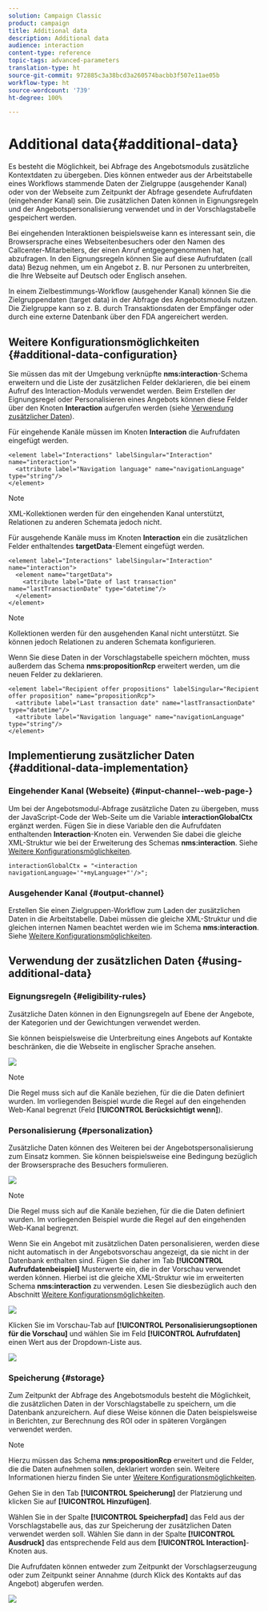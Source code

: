 ```yaml
---
solution: Campaign Classic
product: campaign
title: Additional data
description: Additional data
audience: interaction
content-type: reference
topic-tags: advanced-parameters
translation-type: ht
source-git-commit: 972885c3a38bcd3a260574bacbb3f507e11ae05b
workflow-type: ht
source-wordcount: '739'
ht-degree: 100%

---
```



# Additional data{#additional-data}

Es besteht die Möglichkeit, bei Abfrage des Angebotsmoduls zusätzliche Kontextdaten zu übergeben. Dies können entweder aus der Arbeitstabelle eines Workflows stammende Daten der Zielgruppe (ausgehender Kanal) oder von der Webseite zum Zeitpunkt der Abfrage gesendete Aufrufdaten (eingehender Kanal) sein. Die zusätzlichen Daten können in Eignungsregeln und der Angebotspersonalisierung verwendet und in der Vorschlagstabelle gespeichert werden.

Bei eingehenden Interaktionen beispielsweise kann es interessant sein, die Browsersprache eines Webseitenbesuchers oder den Namen des Callcenter-Mitarbeiters, der einen Anruf entgegengenommen hat, abzufragen. In den Eignungsregeln können Sie auf diese Aufrufdaten (call data) Bezug nehmen, um ein Angebot z. B. nur Personen zu unterbreiten, die Ihre Webseite auf Deutsch oder Englisch ansehen.

In einem Zielbestimmungs-Workflow (ausgehender Kanal) können Sie die Zielgruppendaten (target data) in der Abfrage des Angebotsmoduls nutzen. Die Zielgruppe kann so z. B. durch Transaktionsdaten der Empfänger oder durch eine externe Datenbank über den FDA angereichert werden.

## Weitere Konfigurationsmöglichkeiten {#additional-data-configuration}

Sie müssen das mit der Umgebung verknüpfte **nms:interaction**-Schema erweitern und die Liste der zusätzlichen Felder deklarieren, die bei einem Aufruf des Interaction-Moduls verwendet werden. Beim Erstellen der Eignungsregel oder Personalisieren eines Angebots können diese Felder über den Knoten **Interaction** aufgerufen werden (siehe [Verwendung zusätzlicher Daten](#using-additional-data)).

Für eingehende Kanäle müssen im Knoten **Interaction** die Aufrufdaten eingefügt werden.

```
<element label="Interactions" labelSingular="Interaction" name="interaction">
  <attribute label="Navigation language" name="navigationLanguage" type="string"/>
</element>
```

>[!NOTE]
>
>XML-Kollektionen werden für den eingehenden Kanal unterstützt, Relationen zu anderen Schemata jedoch nicht.

Für ausgehende Kanäle muss im Knoten **Interaction** ein die zusätzlichen Felder enthaltendes **targetData**-Element eingefügt werden.

```
<element label="Interactions" labelSingular="Interaction" name="interaction">
  <element name="targetData">
    <attribute label="Date of last transaction" name="lastTransactionDate" type="datetime"/>
  </element>
</element>
```

>[!NOTE]
>
>Kollektionen werden für den ausgehenden Kanal nicht unterstützt. Sie können jedoch Relationen zu anderen Schemata konfigurieren.

Wenn Sie diese Daten in der Vorschlagstabelle speichern möchten, muss außerdem das Schema **nms:propositionRcp** erweitert werden, um die neuen Felder zu deklarieren.

```
<element label="Recipient offer propositions" labelSingular="Recipient offer proposition" name="propositionRcp">
  <attribute label="Last transaction date" name="lastTransactionDate" type="datetime"/>
  <attribute label="Navigation language" name="navigationLanguage" type="string"/>
</element>
```

## Implementierung zusätzlicher Daten {#additional-data-implementation}

### Eingehender Kanal (Webseite) {#input-channel--web-page-}

Um bei der Angebotsmodul-Abfrage zusätzliche Daten zu übergeben, muss der JavaScript-Code der Web-Seite um die Variable **interactionGlobalCtx** ergänzt werden. Fügen Sie in diese Variable den die Aufrufdaten enthaltenden **Interaction**-Knoten ein. Verwenden Sie dabei die gleiche XML-Struktur wie bei der Erweiterung des Schemas **nms:interaction**. Siehe [Weitere Konfigurationsmöglichkeiten](#additional-data-configuration).

```
interactionGlobalCtx = "<interaction navigationLanguage='"+myLanguage+"'/>";
```

### Ausgehender Kanal {#output-channel}

Erstellen Sie einen Zielgruppen-Workflow zum Laden der zusätzlichen Daten in die Arbeitstabelle. Dabei müssen die gleiche XML-Struktur und die gleichen internen Namen beachtet werden wie im Schema **nms:interaction**. Siehe [Weitere Konfigurationsmöglichkeiten](#additional-data-configuration).

## Verwendung der zusätzlichen Daten {#using-additional-data}

### Eignungsregeln {#eligibility-rules}

Zusätzliche Daten können in den Eignungsregeln auf Ebene der Angebote, der Kategorien und der Gewichtungen verwendet werden.

Sie können beispielsweise die Unterbreitung eines Angebots auf Kontakte beschränken, die die Webseite in englischer Sprache ansehen.

![](assets/ita_calldata_query.png)

>[!NOTE]
>
>Die Regel muss sich auf die Kanäle beziehen, für die die Daten definiert wurden. Im vorliegenden Beispiel wurde die Regel auf den eingehenden Web-Kanal begrenzt (Feld **[!UICONTROL Berücksichtigt wenn]**).

### Personalisierung     {#personalization}

Zusätzliche Daten können des Weiteren bei der Angebotspersonalisierung zum Einsatz kommen. Sie können beispielsweise eine Bedingung bezüglich der Browsersprache des Besuchers formulieren.

![](assets/ita_calldata_perso.png)

>[!NOTE]
>
>Die Regel muss sich auf die Kanäle beziehen, für die die Daten definiert wurden. Im vorliegenden Beispiel wurde die Regel auf den eingehenden Web-Kanal begrenzt.

Wenn Sie ein Angebot mit zusätzlichen Daten personalisieren, werden diese nicht automatisch in der Angebotsvorschau angezeigt, da sie nicht in der Datenbank enthalten sind. Fügen Sie daher im Tab **[!UICONTROL Aufrufdatenbeispiel]** Musterwerte ein, die in der Vorschau verwendet werden können. Hierbei ist die gleiche XML-Struktur wie im erweiterten Schema **nms:interaction** zu verwenden. Lesen Sie diesbezüglich auch den Abschnitt [Weitere Konfigurationsmöglichkeiten](#additional-data-configuration).

![](assets/ita_calldata_preview.png)

Klicken Sie im Vorschau-Tab auf **[!UICONTROL Personalisierungsoptionen für die Vorschau]** und wählen Sie im Feld **[!UICONTROL Aufrufdaten]** einen Wert aus der Dropdown-Liste aus.

![](assets/ita_calldata_preview2.png)

### Speicherung {#storage}

Zum Zeitpunkt der Abfrage des Angebotsmoduls besteht die Möglichkeit, die zusätzlichen Daten in der Vorschlagstabelle zu speichern, um die Datenbank anzureichern. Auf diese Weise können die Daten beispielsweise in Berichten, zur Berechnung des ROI oder in späteren Vorgängen verwendet werden.

>[!NOTE]
>
>Hierzu müssen das Schema **nms:propositionRcp** erweitert und die Felder, die die Daten aufnehmen sollen, deklariert worden sein. Weitere Informationen hierzu finden Sie unter [Weitere Konfigurationsmöglichkeiten](#additional-data-configuration).

Gehen Sie in den Tab **[!UICONTROL Speicherung]** der Platzierung und klicken Sie auf **[!UICONTROL Hinzufügen]**.

Wählen Sie in der Spalte **[!UICONTROL Speicherpfad]** das Feld aus der Vorschlagstabelle aus, das zur Speicherung der zusätzlichen Daten verwendet werden soll. Wählen Sie dann in der Spalte **[!UICONTROL Ausdruck]** das entsprechende Feld aus dem **[!UICONTROL Interaction]**-Knoten aus.

Die Aufrufdaten können entweder zum Zeitpunkt der Vorschlagserzeugung oder zum Zeitpunkt seiner Annahme (durch Klick des Kontakts auf das Angebot) abgerufen werden.

![](assets/ita_calldata_storage.png)

